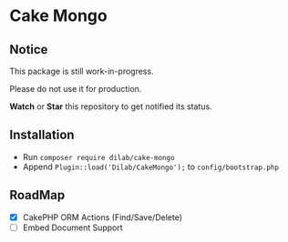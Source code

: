 # Cake Mongo

## Notice
This package is still work-in-progress.

Please do not use it for production.

**Watch** or **Star** this repository to get notified its status.

## Installation

+ Run `composer require dilab/cake-mongo`
+ Append `Plugin::load('Dilab/CakeMongo');` to `config/bootstrap.php`

## RoadMap
+ [x] CakePHP ORM Actions (Find/Save/Delete) 
+ [ ] Embed Document Support